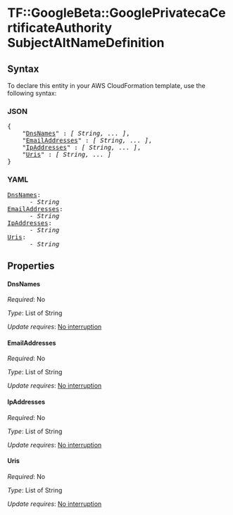 # TF::GoogleBeta::GooglePrivatecaCertificateAuthority SubjectAltNameDefinition

## Syntax

To declare this entity in your AWS CloudFormation template, use the following syntax:

### JSON

<pre>
{
    "<a href="#dnsnames" title="DnsNames">DnsNames</a>" : <i>[ String, ... ]</i>,
    "<a href="#emailaddresses" title="EmailAddresses">EmailAddresses</a>" : <i>[ String, ... ]</i>,
    "<a href="#ipaddresses" title="IpAddresses">IpAddresses</a>" : <i>[ String, ... ]</i>,
    "<a href="#uris" title="Uris">Uris</a>" : <i>[ String, ... ]</i>
}
</pre>

### YAML

<pre>
<a href="#dnsnames" title="DnsNames">DnsNames</a>: <i>
      - String</i>
<a href="#emailaddresses" title="EmailAddresses">EmailAddresses</a>: <i>
      - String</i>
<a href="#ipaddresses" title="IpAddresses">IpAddresses</a>: <i>
      - String</i>
<a href="#uris" title="Uris">Uris</a>: <i>
      - String</i>
</pre>

## Properties

#### DnsNames

_Required_: No

_Type_: List of String

_Update requires_: [No interruption](https://docs.aws.amazon.com/AWSCloudFormation/latest/UserGuide/using-cfn-updating-stacks-update-behaviors.html#update-no-interrupt)

#### EmailAddresses

_Required_: No

_Type_: List of String

_Update requires_: [No interruption](https://docs.aws.amazon.com/AWSCloudFormation/latest/UserGuide/using-cfn-updating-stacks-update-behaviors.html#update-no-interrupt)

#### IpAddresses

_Required_: No

_Type_: List of String

_Update requires_: [No interruption](https://docs.aws.amazon.com/AWSCloudFormation/latest/UserGuide/using-cfn-updating-stacks-update-behaviors.html#update-no-interrupt)

#### Uris

_Required_: No

_Type_: List of String

_Update requires_: [No interruption](https://docs.aws.amazon.com/AWSCloudFormation/latest/UserGuide/using-cfn-updating-stacks-update-behaviors.html#update-no-interrupt)

